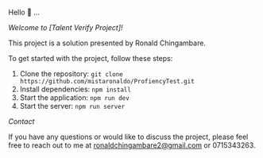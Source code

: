 Hello 👋 ...

*Welcome to [Talent Verify Project]!*

This project is a solution presented by Ronald Chingambare.




To get started with the project, follow these steps:

1. Clone the repository: `git clone https://github.com/mistaronaldo/ProfiencyTest.git`
2. Install dependencies: `npm install`
3. Start the application: `npm run dev`
3. Start the server: `npm run server`


*Contact*

If you have any questions or would like to discuss the project, please feel free to reach out to me at ronaldchingambare2@gmail.com or 0715343263.


